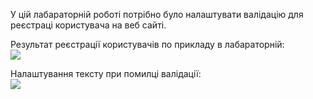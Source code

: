 У цій лабараторній роботі потрібно було налаштувати валідацію для реєстраці користувача на веб сайті.  

Результат реєстрації користувачів по прикладу в лабараторній:  
![](https://github.com/chugaister228/spring-university-practise/blob/main/laba30/readmeimages/1.png)  

Налаштування тексту при помилці валідації:  
![](https://github.com/chugaister228/spring-university-practise/blob/main/laba30/readmeimages/2.png)  
